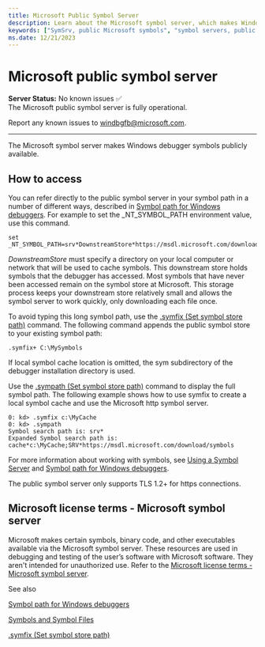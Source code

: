 ```yaml
---
title: Microsoft Public Symbol Server
description: Learn about the Microsoft symbol server, which makes Windows debugger symbols publicly available.
keywords: ["SymSrv, public Microsoft symbols", "symbol servers, public Microsoft symbols", "public symbol store", "Microsoft symbol store"]
ms.date: 12/21/2023
---
```


# Microsoft public symbol server

**Server Status:** No known issues :white_check_mark:  
The Microsoft public symbol server is fully operational.

Report any known issues to [windbgfb@microsoft.com](mailto:windbgfb@microsoft.com).

---

The Microsoft symbol server makes Windows debugger symbols publicly available.

## How to access

You can refer directly to the public symbol server in your symbol path in a number of different ways, described in [Symbol path for Windows debuggers](symbol-path.md). For example to set the _NT_SYMBOL_PATH environment value, use this command.

```console
set _NT_SYMBOL_PATH=srv*DownstreamStore*https://msdl.microsoft.com/download/symbols
```

*DownstreamStore* must specify a directory on your local computer or network that will be used to cache symbols. This downstream store holds symbols that the debugger has accessed. Most symbols that have never been accessed remain on the symbol store at Microsoft. This storage process keeps your downstream store relatively small and allows the symbol server to work quickly, only downloading each file once.

To avoid typing this long symbol path, use the [.symfix (Set symbol store path)](../debuggercmds/-symfix--set-symbol-store-path-.md) command. The following command appends the public symbol store to your existing symbol path:

```dbgcmd
.symfix+ C:\MySymbols
```

If local symbol cache location is omitted, the sym subdirectory of the debugger installation directory is used.

Use the [.sympath (Set symbol store path)](../debuggercmds/-symfix--set-symbol-store-path-.md) command to display the full symbol path. The following example shows how to use symfix to create a local symbol cache and use the Microsoft http symbol server.

```dbgcmd
0: kd> .symfix c:\MyCache
0: kd> .sympath
Symbol search path is: srv*
Expanded Symbol search path is: cache*c:\MyCache;SRV*https://msdl.microsoft.com/download/symbols
```

For more information about working with symbols, see [Using a Symbol Server](using-a-symbol-server.md) and [Symbol path for Windows debuggers](./symbol-path.md).

The public symbol server only supports TLS 1.2+ for https connections.

## Microsoft license terms - Microsoft symbol server

Microsoft makes certain symbols, binary code, and other executables available via the Microsoft symbol server. These resources are used in debugging and testing of the user’s software with Microsoft software. They aren't intended for unauthorized use. Refer to the [Microsoft license terms - Microsoft symbol server](/legal/windows-sdk/microsoft-symbol-server-license-terms).

See also

[Symbol path for Windows debuggers](symbol-path.md)

[Symbols and Symbol Files](symbols-and-symbol-files.md)

[.symfix (Set symbol store path)](../debuggercmds/-symfix--set-symbol-store-path-.md)
